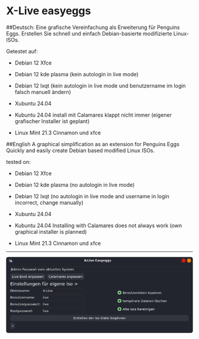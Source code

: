 # X-Live easyeggs

##Deutsch:
Eine grafische Vereinfachung als Erweiterung für Penguins Eggs. 
Erstellen Sie schnell und einfach Debian-basierte modifizierte Linux-ISOs.

Getestet auf:
- Debian 12 Xfce
- Debian 12 kde plasma (kein autologin in live mode)
- Debian 12 lxqt (kein autologin in live mode und benutzername im login falsch manuell ändern)
  
- Xubuntu 24.04
- Kubuntu 24.04 install mit Calamares klappt nicht immer (eigener grafischer Installer ist geplant)

- Linux Mint 21.3 Cinnamon und xfce 

##English
A graphical simplification as an extension for Penguins Eggs
Quickly and easily create Debian based modified Linux ISOs.


tested on:
- Debian 12 Xfce
- Debian 12 kde plasma (no autologin in live mode)
- Debian 12 lxqt (no autologin in live mode and username in login incorrect, change manually)

- Xubuntu 24.04
- Kubuntu 24.04 Installing with Calamares does not always work (own graphical installer is planned)

- Linux Mint 21.3 Cinnamon und xfce

---

![EASYEGGS](easyeggs-view.png)

